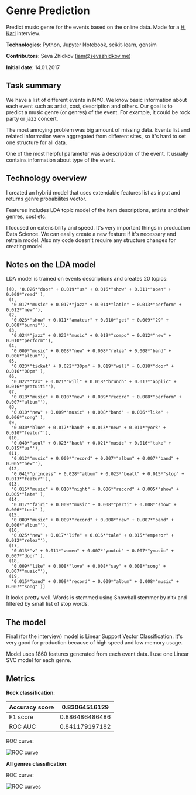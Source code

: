 # Genre Prediction

Predict music genre for the events based on the online data. Made for a [Hi Karl](https://hikarl.com/) interview.

**Technologies**: Python, Jupyter Notebook, scikit-learn, gensim

**Contributors**: Seva Zhidkov (iam@sevazhidkov.me)

**Initial date**: 14.01.2017

## Task summary

We have a list of different events in NYC. We know basic information about
each event such as artist, cost, description and others. Our goal is to predict
a music genre (or genres) of the event. For example, it could be rock party or
jazz concert.

The most annoying problem was big amount of missing data.
Events list and related information were aggregated from different sites, so
it's hard to set one structure for all data.

One of the most helpful parameter was a description of the event. It usually contains information
about type of the event.

## Technology overview

I created an hybrid model that uses extendable features list as input and
returns genre probabilites vector.

Features includes LDA topic model of the item descriptions, artists and their genres,
cost etc.

I focused on extensibility and speed. It's very important things in production Data Science.
We can easily create a new feature if it's necessary and retrain model.
Also my code doesn't require any structure changes for creating model.

## Notes on the LDA model

LDA model is trained on events descriptions and creates 20 topics:

```
[(0, '0.026*"door" + 0.019*"us" + 0.016*"show" + 0.011*"open" + 0.008*"read"'),
 (1,
  '0.017*"music" + 0.017*"jazz" + 0.014*"latin" + 0.013*"perform" + 0.012*"new"'),
 (2,
  '0.023*"show" + 0.011*"amateur" + 0.010*"get" + 0.009*"29" + 0.008*"bunni"'),
 (3,
  '0.024*"jazz" + 0.023*"music" + 0.019*"compo" + 0.012*"new" + 0.010*"perform"'),
 (4,
  '0.009*"music" + 0.008*"new" + 0.008*"relea" + 0.008*"band" + 0.006*"album"'),
 (5,
  '0.023*"ticket" + 0.022*"30pm" + 0.019*"will" + 0.018*"door" + 0.016*"00pm"'),
 (6,
  '0.022*"tax" + 0.021*"will" + 0.018*"brunch" + 0.017*"applic" + 0.016*"gratuiti"'),
 (7,
  '0.018*"music" + 0.010*"new" + 0.009*"record" + 0.008*"perform" + 0.007*"album"'),
 (8,
  '0.010*"new" + 0.009*"music" + 0.008*"band" + 0.006*"like" + 0.006*"song"'),
 (9,
  '0.030*"blue" + 0.017*"band" + 0.013*"new" + 0.011*"york" + 0.010*"featur"'),
 (10,
  '0.040*"soul" + 0.023*"back" + 0.021*"music" + 0.016*"take" + 0.015*"us"'),
 (11,
  '0.012*"music" + 0.009*"record" + 0.007*"album" + 0.007*"band" + 0.005*"new"'),
 (12,
  '0.041*"princess" + 0.028*"album" + 0.023*"beatl" + 0.015*"stop" + 0.013*"featur"'),
 (13,
  '0.015*"music" + 0.010*"night" + 0.006*"record" + 0.005*"show" + 0.005*"late"'),
 (14,
  '0.017*"fairi" + 0.009*"music" + 0.008*"parti" + 0.008*"show" + 0.006*"toni"'),
 (15,
  '0.009*"music" + 0.009*"record" + 0.008*"new" + 0.007*"band" + 0.006*"album"'),
 (16,
  '0.025*"new" + 0.017*"life" + 0.016*"tale" + 0.015*"emperor" + 0.012*"relea"'),
 (17,
  '0.013*"v" + 0.011*"women" + 0.007*"youtub" + 0.007*"ymusic" + 0.007*"door"'),
 (18,
  '0.009*"like" + 0.008*"love" + 0.008*"say" + 0.008*"song" + 0.007*"music"'),
 (19,
  '0.015*"band" + 0.009*"record" + 0.009*"album" + 0.008*"music" + 0.007*"song"')]
```

It looks pretty well. Words is stemmed using Snowball stemmer by nltk and filtered
by small list of stop words.

## The model

Final (for the interview) model is Linear Support Vector Classification. It's very good for production
because of high speed and low memory usage.

Model uses 1860 features generated from each event data. I use one Linear SVC model for each genre.

## Metrics

**Rock classification**:

| Accuracy score | 0.83064516129  |
|----------------|----------------|
| F1 score       | 0.886486486486 |
| ROC AUC        | 0.841179197182 |

ROC curve:

![ROC curve](http://i.imgur.com/raZnbey.png)

**All genres classification**:

ROC curve:

![ROC curves](http://i.imgur.com/N1BQhlS.png)
